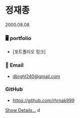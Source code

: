 # 정재종

2000.08.08
### 🖥️ portfolio
- [포트폴리오 링크]
### 📧 Email
- dbrghl240@gmail.com
### GitHub
- https://github.com/rhrnak999


[Show Details...](https://example.com)
d
